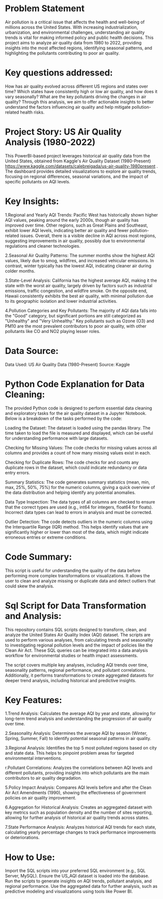 # Problem Statement
Air pollution is a critical issue that affects the health and well-being of millions across the United States. With increasing industrialization, urbanization, and environmental challenges, understanding air quality trends is vital for making informed policy and public health decisions. This project aims to analyze air quality data from 1980 to 2022, providing insights into the most affected regions, identifying seasonal patterns, and highlighting the pollutants contributing to poor air quality.

# Key questions addressed:

How has air quality evolved across different US regions and states over time?
Which states have consistently high or low air quality, and how does it vary seasonally?
What are the key pollutants driving the changes in air quality?
Through this analysis, we aim to offer actionable insights to better understand the factors influencing air quality and help mitigate pollution-related health risks.


# Project Story: US Air Quality Analysis (1980-2022)
This PowerBI-based project leverages historical air quality data from the United States, obtained from Kaggle's Air Quality Dataset (1980-Present) https://www.kaggle.com/datasets/calebreigada/us-air-quality-1980present . The dashboard provides detailed visualizations to explore air quality trends, focusing on regional differences, seasonal variations, and the impact of specific pollutants on AQI levels.

# Key Insights:

1.Regional and Yearly AQI Trends:
Pacific West has historically shown higher AQI values, peaking around the early 2000s, though air quality has improved over time.
Other regions, such as Great Plains and Southeast, exhibit lower AQI levels, indicating better air quality and fewer pollution-related issues.
Overall, there is a visible decline in AQI across most regions, suggesting improvements in air quality, possibly due to environmental regulations and cleaner technologies.

2.Seasonal Air Quality Patterns:
The summer months show the highest AQI values, likely due to smog, wildfires, and increased vehicular emissions. In contrast, winter typically has the lowest AQI, indicating cleaner air during colder months.

3.State-Level Analysis:
California has the highest average AQI, making it the state with the worst air quality, largely driven by factors such as industrial emissions, traffic congestion, and wildfire smoke.
On the opposite end, Hawaii consistently exhibits the best air quality, with minimal pollution due to its geographic isolation and lower industrial activities.

4.Pollution Categories and Key Pollutants:
The majority of AQI data falls into the "Good" category, but significant portions are still categorized as "Unhealthy" and "Very Unhealthy."
Key pollutants such as Ozone (O3) and PM10 are the most prevalent contributors to poor air quality, with other pollutants like CO and NO2 playing lesser roles.

# Data Source:
Data Used: US Air Quality Data (1980-Present)
Source: Kaggle




# Python Code Explanation for Data Cleaning:
The provided Python code is designed to perform essential data cleaning and exploratory tasks for the air quality dataset in a Jupyter Notebook. Below is a breakdown of the tasks performed by the code:

Loading the Dataset: The dataset is loaded using the pandas library. The time taken to load the file is measured and displayed, which can be useful for understanding performance with large datasets.

Checking for Missing Values: The code checks for missing values across all columns and provides a count of how many missing values exist in each.

Checking for Duplicate Rows: The code checks for and counts any duplicate rows in the dataset, which could indicate redundancy or data entry errors.

Summary Statistics: The code generates summary statistics (mean, min, max, 25%, 50%, 75%) for the numeric columns, giving a quick overview of the data distribution and helping identify any potential anomalies.

Data Type Inspection: The data types of all columns are checked to ensure that the correct types are used (e.g., int64 for integers, float64 for floats). Incorrect data types can lead to errors in analysis and must be corrected.

Outlier Detection: The code detects outliers in the numeric columns using the Interquartile Range (IQR) method. This helps identify values that are significantly higher or lower than most of the data, which might indicate erroneous entries or extreme conditions.

# Code Summary:
This script is useful for understanding the quality of the data before performing more complex transformations or visualizations. It allows the user to clean and analyze missing or duplicate data and detect outliers that could skew the analysis.






# Sql Script for Data Transformation and Analysis:
This repository contains SQL scripts designed to transform, clean, and analyze the United States Air Quality Index (AQI) dataset. The scripts are used to perform various analyses, from calculating trends and seasonality to investigating regional pollution levels and the impact of policies like the Clean Air Act. These SQL queries can be integrated into a data analysis workflow for environmental studies or health impact assessments.

The script covers multiple key analyses, including AQI trends over time, seasonality patterns, regional performance, and pollutant correlations. Additionally, it performs transformations to create aggregated datasets for deeper trend analysis, including historical and predictive insights.

# Key Features:
1.Trend Analysis:
Calculates the average AQI by year and state, allowing for long-term trend analysis and understanding the progression of air quality over time.

2.Seasonality Analysis:
Determines the average AQI by season (Winter, Spring, Summer, Fall) to identify potential seasonal patterns in air quality.

3.Regional Analysis:
Identifies the top 5 most polluted regions based on city and state data. This helps to pinpoint problem areas for targeted environmental interventions.

r.Pollutant Correlations:
Analyzes the correlations between AQI levels and different pollutants, providing insights into which pollutants are the main contributors to air quality degradation.

5.Policy Impact Analysis:
Compares AQI levels before and after the Clean Air Act Amendments (1990), showing the effectiveness of government policies on air quality improvement.

6.Aggregation for Historical Analysis:
Creates an aggregated dataset with key metrics such as population density and the number of sites reporting, allowing for further analysis of historical air quality trends across states.

7.State Performance Analysis:
Analyzes historical AQI trends for each state, calculating yearly percentage changes to track performance improvements or deteriorations.

# How to Use:
Import the SQL scripts into your preferred SQL environment (e.g., SQL Server, MySQL).
Ensure the US_AQI dataset is loaded into the database.
Run the scripts to generate insights on AQI trends, pollutant analysis, and regional performance.
Use the aggregated data for further analysis, such as predictive modeling and visualizations using tools like Power BI.
